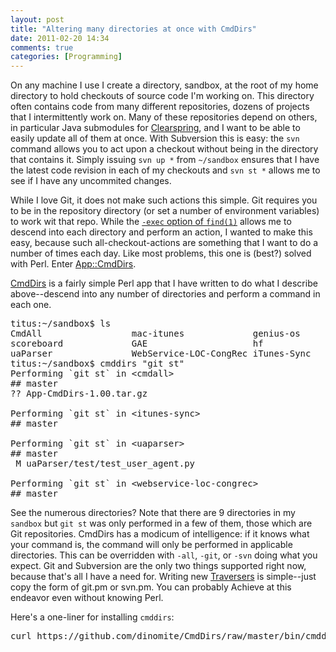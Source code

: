 ```yaml
---
layout: post
title: "Altering many directories at once with CmdDirs"
date: 2011-02-20 14:34
comments: true
categories: [Programming]
---
```

<p>On any machine I use I create a directory, sandbox, at the root of my home directory to hold checkouts of source code I'm working on.  This directory often contains code from many different repositories, dozens of projects that I intermittently work on.  Many of these repositories depend on others, in particular Java submodules for <a href="http://clearspring.com/">Clearspring</a>, and I want to be able to easily update all of them at once.  With Subversion this is easy: the <code>svn</code> command allows you to act upon a checkout without being in the directory that contains it.  Simply issuing <code>svn up *</code> from <code>~/sandbox</code> ensures that I have the latest code revision in each of my checkouts and <code>svn st *</code> allows me to see if I have any uncommited changes.</p>

<p>While I love Git, it does not make such actions this simple.  Git requires you to be in the repository directory (or set a number of environment variables) to work wit that repo.  While the <a href="http://superuser.com/questions/235455/bash-script-to-perform-an-action-on-each-subdirectory-in-a-directory"><code>-exec</code> option of <code>find(1)</code></a> allows me to descend into each directory and perform an action, I wanted to make this easy, because such all-checkout-actions are something that I want to do a number of times each day.  Like most problems, this one is (best?) solved with Perl.  Enter <a href="https://github.com/dinomite/CmdDirs">App::CmdDirs</a>.</p>

<p><a href="https://github.com/dinomite/CmdDirs/raw/master/bin/cmddirs">CmdDirs</a> is a fairly simple Perl app that I have written to do what I describe above--descend into any number of directories and perform a command in each one.</p>

<pre>titus:~/sandbox$ ls
CmdAll                 mac-itunes             genius-os
scoreboard             GAE                    hf
uaParser               WebService-LOC-CongRec iTunes-Sync
titus:~/sandbox$ cmddirs "git st"
Performing `git st` in &lt;cmdall&gt;
## master
?? App-CmdDirs-1.00.tar.gz

Performing `git st` in &lt;itunes-sync&gt;
## master

Performing `git st` in &lt;uaparser&gt;
## master
 M uaParser/test/test_user_agent.py

Performing `git st` in &lt;webservice-loc-congrec&gt;
## master
</pre>

See the numerous directories? Note that there are 9 directories in my `sandbox` but `git st` was only performed in a few of them, those which are Git repositories.  CmdDirs has a modicum of intelligence: if it knows what your command is, the command will only be performed in applicable directories.  This can be overridden with `-all`, `-git`, or `-svn` doing what you expect.  Git and Subversion are the only two things supported right now, because that's all I have a need for. Writing new [Traversers](https://github.com/dinomite/CmdDirs/tree/master/lib/App/CmdDirs/Traverser) is simple--just copy the form of git.pm or svn.pm.  You can probably Achieve at this endeavor even without knowing Perl.

Here's a one-liner for installing `cmddirs`:

<pre>
curl https://github.com/dinomite/CmdDirs/raw/master/bin/cmddirs > ~/bin/cmddirs && chmod a+x ~/bin/cmddirs
</pre>
